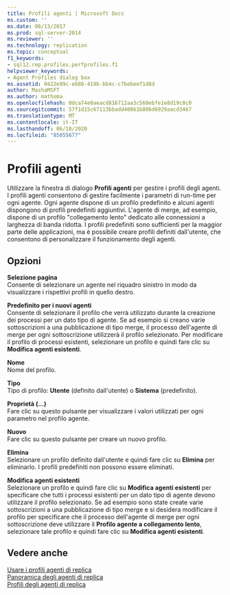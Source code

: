 ```yaml
---
title: Profili agenti | Microsoft Docs
ms.custom: ''
ms.date: 06/13/2017
ms.prod: sql-server-2014
ms.reviewer: ''
ms.technology: replication
ms.topic: conceptual
f1_keywords:
- sql12.rep.profiles.perfprofiles.f1
helpviewer_keywords:
- Agent Profiles dialog box
ms.assetid: 0422e99c-e688-419b-bb4c-c7bebeef1d8d
author: MashaMSFT
ms.author: mathoma
ms.openlocfilehash: 0dca74e8aeacd816712aa3c560ebfe1e8d19c8c0
ms.sourcegitcommit: 57f1d15c67113bbadd40861b886d6929aacd3467
ms.translationtype: MT
ms.contentlocale: it-IT
ms.lasthandoff: 06/18/2020
ms.locfileid: "85055677"
---
```

# <a name="agent-profiles"></a>Profili agenti
  Utilizzare la finestra di dialogo **Profili agenti** per gestire i profili degli agenti. I profili agenti consentono di gestire facilmente i parametri di run-time per ogni agente. Ogni agente dispone di un profilo predefinito e alcuni agenti dispongono di profili predefiniti aggiuntivi. L'agente di merge, ad esempio, dispone di un profilo "collegamento lento" dedicato alle connessioni a larghezza di banda ridotta. I profili predefiniti sono sufficienti per la maggior parte delle applicazioni, ma è possibile creare profili definiti dall'utente, che consentono di personalizzare il funzionamento degli agenti.  
  
## <a name="options"></a>Opzioni  
 **Selezione pagina**  
 Consente di selezionare un agente nel riquadro sinistro in modo da visualizzare i rispettivi profili in quello destro.  
  
 **Predefinito per i nuovi agenti**  
 Consente di selezionare il profilo che verrà utilizzato durante la creazione dei processi per un dato tipo di agente. Se ad esempio si creano varie sottoscrizioni a una pubblicazione di tipo merge, il processo dell'agente di merge per ogni sottoscrizione utilizzerà il profilo selezionato. Per modificare il profilo di processi esistenti, selezionare un profilo e quindi fare clic su **Modifica agenti esistenti**.  
  
 **Nome**  
 Nome del profilo.  
  
 **Tipo**  
 Tipo di profilo: **Utente** (definito dall'utente) o **Sistema** (predefinito).  
  
 **Proprietà (...)**  
 Fare clic su questo pulsante per visualizzare i valori utilizzati per ogni parametro nel profilo agente.  
  
 **Nuovo**  
 Fare clic su questo pulsante per creare un nuovo profilo.  
  
 **Elimina**  
 Selezionare un profilo definito dall'utente e quindi fare clic su **Elimina** per eliminarlo. I profili predefiniti non possono essere eliminati.  
  
 **Modifica agenti esistenti**  
 Selezionare un profilo e quindi fare clic su **Modifica agenti esistenti** per specificare che tutti i processi esistenti per un dato tipo di agente devono utilizzare il profilo selezionato. Se ad esempio sono state create varie sottoscrizioni a una pubblicazione di tipo merge e si desidera modificare il profilo per specificare che il processo dell'agente di merge per ogni sottoscrizione deve utilizzare il **Profilo agente a collegamento lento**, selezionare tale profilo e quindi fare clic su **Modifica agenti esistenti**.  
  
## <a name="see-also"></a>Vedere anche  
 [Usare i profili agenti di replica](agents/work-with-replication-agent-profiles.md)   
 [Panoramica degli agenti di replica](agents/replication-agents-overview.md)   
 [Profili degli agenti di replica](agents/replication-agent-profiles.md)  
  
  
